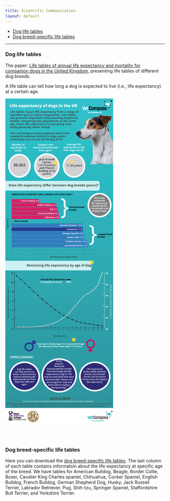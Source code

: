 ```yaml
---
title: Scientific Communication 
layout: default
---
```


* [Dog life tables](#dog-life-table)
* [Dog breed-specific life tables](#Dog-breed-specific-life-tables)
<hr>

### Dog life tables
The paper: <span><a href="[https://doi.org/10.1038/s41598-022-10341-6](https://www.nature.com/articles/s41598-022-10341-6)" target="_blank" rel="noopener noreferrer"> Life tables of annual life expectancy and mortality for companion dogs in the United Kingdom</a></span>, presenting life tables of different dog breeds. 

A life table can tell how long a dog is expected to live (i.e., life expectancy) at a certain age. 

![Infographic](infographic.png)

<br></br>

### Dog breed-specific life tables
Here you can download the <a href="dog-breed-specific-life-tables.pdf" target="_blank">dog breed-specific life tables</a>. The last column of each table contains informatoin about the life expectancy at specific age of the breed. We have tables for American Bulldog, Beagle, Border Collie, Boxer, Cavalier King Charles spaniel, Chihuahua, Cocker Spaniel, English Bulldog, French Bulldog, German Shepherd Dog, Husky, Jack Russell Terrier, Labrador Retriever, Pug, Shih-tzu, Springer Spaniel, Staffordshire Bull Terrier, and Yorkshire Terrier.
